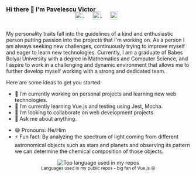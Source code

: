 ### Hi there 👋 I'm Pavelescu Victor

<p align="center" style="margin: -20px 0 30px">
   <a href="https://twitter.com/aralroca" target="_blank" style='margin-right:10px'>
    <img align="center" src="https://cdn.jsdelivr.net/npm/simple-icons@3.0.1/icons/twitter.svg" alt="twitter" height="22px" width="22px" />
  </a>
  &nbsp;&nbsp;
  <a href="https://www.linkedin.com/in/pavelescuvictor/" target="_blank" style='margin-right:10px'>
    <img align="center" src="https://cdn.jsdelivr.net/npm/simple-icons@3.0.1/icons/linkedin.svg" alt="linkedin" height="22px" width="22px" />
  </a> 
  &nbsp;&nbsp;
  <a href="https://www.artstation.com/pavelescuvictor" target="_blank" style='margin-right:10px'>
    <img align="center" src="https://cdn.jsdelivr.net/npm/simple-icons@3.0.1/icons/artstation.svg" alt="artstation" height="22px" width="22px" />
  </a>
</p>
 
My personality traits fall into the guidelines of a kind and enthusiastic person putting passion into the projects that I'm working on. As a person I am always seeking new challenges, continuously trying to improve myself and eager to learn new technologies. Currently, I am a graduate of Babes Bolyai University with a degree in Mathematics and Computer Science, and I aspire to work in a challenging and dynamic environment that allows me to further develop myself working with a strong and dedicated team.

Here are some ideas to get you started:

- 🔭 I’m currently working on personal projects and learning new web technologies.
- 🌱 I’m currently learning Vue.js and testing using Jest, Mocha.
- 👯 I’m looking to collaborate on web development projects.
- 💬 Ask me about anything.
<!-- - 📫 How to reach me -->
- 😄 Pronouns: He/Him
- ⚡ Fun fact: By analyzing the spectrum of light coming from different astronomical objects such as stars and planets and observing its pattern we can determine the chemical composition of those objects.

<div align="center">
  <img width="" src="https://github-readme-stats.vercel.app/api/top-langs/?username=PavelescuVictor&layout=compact&hide_title=1&card_width=300" alt="Top language used in my repos" />
  <br />
  <small>Languages used in my public repos - big fan of Vue.js 😛</small>
  <br />
  <br />
</div>
